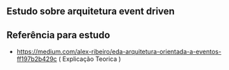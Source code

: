 ## Estudo sobre arquitetura event driven

## Referência para estudo
- https://medium.com/alex-ribeiro/eda-arquitetura-orientada-a-eventos-ff197b2b429c ( Explicação Teorica )